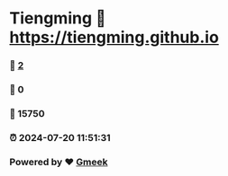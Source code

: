 # Tiengming :link: https://tiengming.github.io 
### :page_facing_up: [2](https://tiengming.github.io/tag.html) 
### :speech_balloon: 0 
### :hibiscus: 15750 
### :alarm_clock: 2024-07-20 11:51:31 
### Powered by :heart: [Gmeek](https://github.com/Meekdai/Gmeek)
